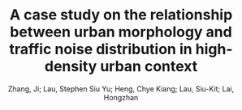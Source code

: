 ---
layout: technique
title: "A case study on the relationship between urban morphology and traffic noise distribution in high-density urban context"
system: "False"
technique: "False"
design_study: "False"
evaluation: "False"
data: "False"
analysis: "True"
generation: "False"
curation_and_transformation: "False"
management: "False"
modeling: "False"
urban_analysis: "True"
visualization: "True"
sunlight_access: "False"
wind_ventilation: "False"
view_impact: "False"
energy: "False"
damage_and_disaster_management: "False"
climate: "False"
sound: "True"
property_cadastre: "False"
others: "False"
lookup: "False"
browse: "True"
locate: "True"
explore: "True"
identify: "True"
compare: "True"
summarize: "False"
distribution: "True"
trends: "False"
outliers: "False"
extremes: "True"
features: "False"
target_discovery: "False"
target_access: "True"
spatial_relation: "False"
buildings: "True"
streets: "True"
nature: "False"
uniform_discretization: "True"
structural_subdivision: "False"
univariate: "True"
multivariate: "False"
volumetric: "False"
temporal: "False"
sensing: "False"
statistical: "False"
simulation_based: "True"
learning_based: "False"
surveyed: "False"
site: "True"
block: "True"
multi_block: "False"
city: "False"
va_wo_model: "False"
post_model: "True"
model_integrated: "False"
assisted_models: "False"
overlay: "True"
embedded: "False"
linked: "False"
temporal_jx: "False"
spatial_jx: "False"
filter: "False"
aggregate: "False"
embed: "False"
glyphs: "False"
bar_charts: "False"
scatterplots: "True"
matrix: "False"
parallel_coordinates: "False"
map_2d: "False"
map_3d: "False"
walking: "False"
steering: "False"
selection_based: "False"
manipulation_based: "True"
distortion: "False"
ghosting: "False"
culling: "False"
birds_view: "True"
multi_view: "False"
assisted_steering: "False"
other: "False"
vr_cave: "False"
ar: "False"
desktop: "True"
mobile: "False"
case_study: "True"
user_study: "False"
statistical_evaluation: "True"
expert_interviews: "False"
key: "PNL5CRPY"
item_type: "conferencePaper"
publication_year: "2017"
author: "Zhang, Ji; Lau, Stephen Siu Yu; Heng, Chye Kiang; Lau, Siu-Kit; Lai, Hongzhan"
publication_title: "Proceedings of the Symposium on Simulation for Architecture and Urban Design"
isbn: "978-1-5108-7018-5"
issn: "nan"
doi: "nan"
url_paper: "nan"
abstract_note: "Noise pollution is one of the key issues that may have significant impact to the physiological comfort and psychological wellbeing of urban dwellers and to urban environmental quality in general in the planning of liveable city to achieve urban sustainability. Applying validated numerical noise mapping technology, a case study of 30 high-density urban residential neighborhoods in Singapore were conducted utilizing an integrated and automated workflow for simulation, analysis and visualization. The results revealed the significant impacts of several key urban planning and architectural geometric parameters on a variety of performance indicators quantifying the traffic noise levels as simulated for outdoor open spaces and building façade. The research findings highlight the need to develop methods and technology to allow reliable and efficient evaluation of urban aural performance in the early stage of planning and design when building typology and urban morphology play a much decisive role in affecting a variety of environmental qualities."
date_added: "2023-01-30 00:03:39"
date_modified: "2023-01-30 00:03:39"
access_date: "nan"
pages: "nan"
num_pages: "nan"
issue: "nan"
volume: "nan"
number_of_volumes: "nan"
journal_abbreviation: "nan"
short_title: "nan"
series: "SIMAUD '17"
series_number: "nan"
series_text: "nan"
series_title: "nan"
publisher: "Society for Computer Simulation International"
place: "San Diego, CA, USA"
language: "nan"
rights: "nan"
type: "nan"
archive: "nan"
archive_location: "nan"
library_catalog: "nan"
call_number: "nan"
extra: "event-place: Toronto, Canada"
notes: "nan"
link_attachments: "nan"
manual_tags: "building typology; noise mapping; noise pollution; simulation-based performance evaluation; urban aural environment; urban morphology"
automatic_tags: "nan"
editor: "nan"
series_editor: "nan"
translator: "nan"
contributor: "nan"
attorney_agent: "nan"
book_author: "nan"
cast_member: "nan"
commenter: "nan"
composer: "nan"
cosponsor: "nan"
counsel: "nan"
interviewer: "nan"
producer: "nan"
recipient: "nan"
reviewed_author: "nan"
scriptwriter: "nan"
words_by: "nan"
guest: "nan"
number: "nan"
edition: "nan"
running_time: "nan"
scale: "nan"
medium: "nan"
artwork_size: "nan"
filing_date: "nan"
application_number: "nan"
assignee: "nan"
issuing_authority: "nan"
country: "nan"
meeting_name: "nan"
conference_name: "nan"
court: "nan"
references: "nan"
reporter: "nan"
legal_status: "nan"
priority_numbers: "nan"
programming_language: "nan"
version: "nan"
system: "nan"
code: "nan"
code_number: "nan"
section: "nan"
session: "nan"
committee: "nan"
history: "nan"
legislative_body: "nan"
---